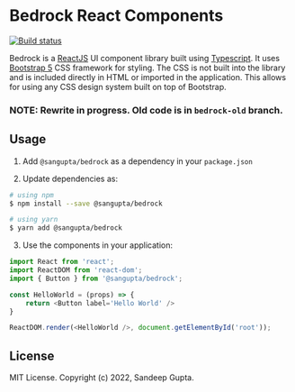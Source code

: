 # Bedrock React Components

[![Build status](https://img.shields.io/github/workflow/status/sangupta/bedrock/ci?label=CI&logo=github&style=flat-square)](https://github.com/sangupta/bedrock/actions/workflows/ci.yml)

Bedrock is a [ReactJS][reactjs] UI component library built using [Typescript][typescript].
It uses [Bootstrap 5][bootstrap] CSS framework for styling. The CSS is not built into the
library and is included directly in HTML or imported in the application. This allows for
using any CSS design system built on top of Bootstrap.

### NOTE: Rewrite in progress. Old code is in `bedrock-old` branch.

## Usage

1. Add `@sangupta/bedrock` as a dependency in your `package.json`

2. Update dependencies as:
```sh
# using npm
$ npm install --save @sangupta/bedrock

# using yarn
$ yarn add @sangupta/bedrock
```

3. Use the components in your application:

```js
import React from 'react';
import ReactDOM from 'react-dom';
import { Button } from '@sangupta/bedrock';

const HelloWorld = (props) => {
    return <Button label='Hello World' />
}

ReactDOM.render(<HelloWorld />, document.getElementById('root'));
```

## License

MIT License. Copyright (c) 2022, Sandeep Gupta.


<!-- Do not add any visible content below this line -->

[reactjs]: https://reactjs.org/
[typescript]: https://www.typescriptlang.org/
[bootstrap]: https://getbootstrap.com/
